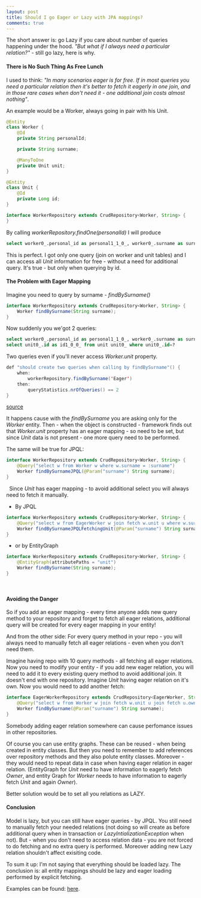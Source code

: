 ```yaml
---
layout: post
title: Should I go Eager or Lazy with JPA mappings?
comments: true
---
```

The short answer is: go Lazy if you care about number of queries happening under the hood. _"But what if I always need a particular relation?"_ - still go lazy, here is why.


#### There is No Such Thing As Free Lunch

I used to think: _"In many scenarios eager is for free. If in most queries you need a particular relation then it's better to fetch it eagerly in one join, and in those rare cases when don't need it - one additional join costs almost nothing"_.

An example would be a Worker, always going in pair with his Unit.


```java
@Entity
class Worker {
    @Id
    private String personalId;

    private String surname;

    @ManyToOne
    private Unit unit;
}

@Entity
class Unit {
    @Id
    private Long id;
}

interface WorkerRepository extends CrudRepository<Worker, String> {
} 
```  

By calling _workerRepository.findOne(personalId)_ I will produce


```sql 
select worker0_.personal_id as personal1_1_0_, worker0_.surname as surname2_1_0_, worker0_.unit_id as unit_id3_1_0_, unit1_.id as id1_0_1_ from worker worker0_ left outer join unit unit1_ on worker0_.unit_id=unit1_.id where worker0_.personal_id=?
```  


This is perfect. I got only one query (join on worker and unit tables) and I can access all _Unit_ information for free - without a need for additional query.
It's true - but only when querying by id.



#### The Problem with Eager Mapping

Imagine you need to query by surname - _findBySurname()_


```java
interface WorkerRepository extends CrudRepository<Worker, String> {
    Worker findBySurname(String surname);
}
```  

Now suddenly you we'got 2 queries:


```sql 
select worker0_.personal_id as personal1_1_0_, worker0_.surname as surname2_1_0_, worker0_.unit_id as unit_id3_1_0_ from worker worker0_ where worker0_.personal_id=?
select unit0_.id as id1_0_0_ from unit unit0_ where unit0_.id=?
```  


Two queries even if you'll never access _Worker.unit_ property. 


```java
def "should create two queries when calling by findBySurname"() {
	when:
		workerRepository.findBySurname('Eager')
	then:
		queryStatistics.nrOfQueries() == 2
}
```  
[source](https://github.com/dkublik/sd-fetching/blob/master/src/test/groovy/pl/dk/sdfetching/eager/EagerWorkerRepositorySpec.groovy)

It happens cause with the _findBySurname_ you are asking only for the _Worker_ entity. Then - when the object is constructed - framework finds out that _Worker.unit_ property has an eager mapping - so need to be set, but since _Unit_ data is not present - one more query need to be performed.

The same will be true for JPQL:


```java
interface WorkerRepository extends CrudRepository<Worker, String> {
    @Query("select w from Worker w where w.surname = :surname")
    Worker findBySurnameJPQL(@Param("surname") String surname);
}
```  

&nbsp;
Since _Unit_ has eager mapping - to avoid additional select you will always need to fetch it manually.

+ By JPQL

```java
interface WorkerRepository extends CrudRepository<Worker, String> {
    @Query("select w from EagerWorker w join fetch w.unit u where w.surname = :surname")
    Worker findBySurnameJPQLFetchingUnit(@Param("surname") String surname);
}
```  

+ or by EntityGraph

```java
interface WorkerRepository extends CrudRepository<Worker, String> {
	@EntityGraph(attributePaths = "unit")
    Worker findBySurname(String surname);
}
```  

&nbsp;

#### Avoiding the Danger

So if you add an eager mapping - every time anyone adds new query method to your repository and forget to fetch all eager relations, additional query will be created for every eager mapping in your entity!

And from the other side:
For every query method in your repo - you will always need to manually fetch all eager relations - even when you don't need them.

Imagine having repo with 10 query methods - all fetching all eager relations. Now you need to modify your entity - if you add new eager relation,
you will need to add it to every existing query method to avoid additional join.
It doesn't end with one repository. Imagine _Unit_ having eager relation on it's own. Now you would need to add another fetch:

```java
interface EagerWorkerRepository extends CrudRepository<EagerWorker, String> {
    @Query("select w from Worker w join fetch w.unit u join fetch u.owner where w.surname = :surname")
    Worker findBySurname(@Param("surname") String surname);
}
```  

Somebody adding eager relation somewhere can cause perfomance issues in other repositories.


Of course you can use entity graphs. These can be reused - when being created in entity classes. But then you need to remember to add references over repository methods and they also polute entity classes. Moreover - they would need to repeat data in case when having eager relation in eager relation. (EntityGraph for _Unit_ need to have information to eagerly fetch _Owner_, and entity Graph for _Worker_ needs to have information to eagerly fetch _Unit_ and again _Owner_).

Better solution would be to set all you relations as LAZY.


#### Conclusion

Model is lazy, but you can still have eager queries - by JPQL. You still need to manually fetch your needed relations (not doing so will create as before additional query when in transaction or _LazyIntializationException_ when not).
But - when you don't need to access relation data - you are not forced to do fetching and no extra query is performed.
Moreover adding new Lazy relation shouldn't affect exisiting code.


To sum it up: I'm not saying that everything should be loaded lazy. The conclusion is: all entity mappings should be lazy and eager loading performed by explicit fetching.



Examples can be found: [here](https://github.com/dkublik/sd-fetching).

&nbsp;
